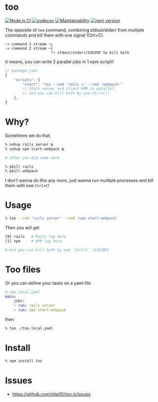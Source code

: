 # too

[![Node.js CI](https://github.com/otiai10/too.js/actions/workflows/node.js.yml/badge.svg)](https://github.com/otiai10/too.js/actions/workflows/node.js.yml)
[![codecov](https://codecov.io/gh/otiai10/too.js/branch/main/graph/badge.svg?token=CAnYtu8IQV)](https://codecov.io/gh/otiai10/too.js)
[![Maintainability](https://api.codeclimate.com/v1/badges/7d0171c59182875438bf/maintainability)](https://codeclimate.com/github/otiai10/too.js/maintainability)
[![npm version](https://badge.fury.io/js/too.svg)](https://badge.fury.io/js/too)

The opposite of `tee` command, combining stdout/stderr from multiple commands and kill them with one signal (Ctrl+C).

```
-> command 1 stream ─┐
-> command 2 stream ─┤
                     └─ stdout/stderr/SIGINT to kill both
```

It means, you can write 2 parallel jobs in 1 npm script!!

```js
// package.json
{
    "scripts": {
        "start": "too --cmd 'rails s' --cmd 'webpack'"
        // Start server and client HMR in parallel,
        // and you can kill both by one Ctrl+C!!
    },
}
```

# Why?

Sometimes we do that,

```sh
% nohup rails server &
% nohup npm start-webpack &

# after you did some work

% pkill rails
% pkill webpack
```

I don't wanna do this any more, just wanna run multiple processes and kill them with one `Ctrl+C`!

# Usage

```sh
% too --cmd 'rails server' --cmd 'npm start-webpack'
```

Then you will get

```sh
[0] rails   # Rails log here
[1] npm     # NPM log here

# And you can kill both by one `Ctrl+C` (SIGINT)
```

# Too files

Or you can define your tasks on a yaml file

```yaml
# too.local.yaml
main:
    jobs:
    - run: rails server
    - run: npm start-webpack
```

then

```sh
% too ./too.local.yaml
```

# Install

```sh
% npm install too
```

# Issues

- https://github.com/otiai10/too.js/issues
